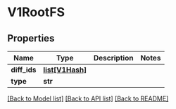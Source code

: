 # V1RootFS

## Properties
Name | Type | Description | Notes
------------ | ------------- | ------------- | -------------
**diff_ids** | [**list[V1Hash]**](V1Hash.md) |  | 
**type** | **str** |  | 

[[Back to Model list]](../README.md#documentation-for-models) [[Back to API list]](../README.md#documentation-for-api-endpoints) [[Back to README]](../README.md)

